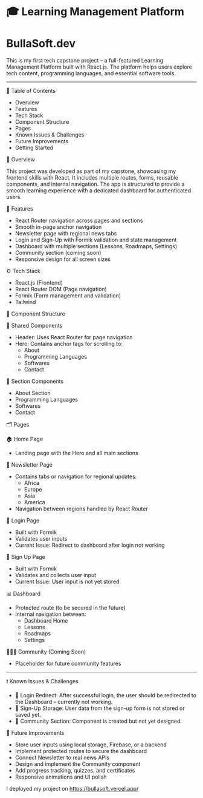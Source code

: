 # 🎓 Learning Management Platform
# BullaSoft.dev

This is my first tech capstone project – a full-featured Learning Management Platform built with React.js. The platform helps users explore tech content, programming languages, and essential software tools.

---

📌 Table of Contents

- Overview
- Features
- Tech Stack
- Component Structure
- Pages
- Known Issues & Challenges
- Future Improvements
- Getting Started



 📖 Overview

This project was developed as part of my capstone, showcasing my frontend skills with React. It includes multiple routes, forms, reusable components, and internal navigation. The app is structured to provide a smooth learning experience with a dedicated dashboard for authenticated users.



🌟 Features

- React Router navigation across pages and sections
- Smooth in-page anchor navigation
- Newsletter page with regional news tabs
- Login and Sign-Up with Formik validation and state management
- Dashboard with multiple sections (Lessons, Roadmaps, Settings)
- Community section (coming soon)
- Responsive design for all screen sizes



 ⚙️ Tech Stack

- React.js (Frontend)
- React Router DOM (Page navigation)
- Formik (Form management and validation)
- Tailwind



🧩 Component Structure

🔹 Shared Components
- Header: Uses React Router for page navigation
- Hero: Contains anchor tags for scrolling to:
  - About
  - Programming Languages
  - Softwares
  - Contact

 🔹 Section Components
- About Section
- Programming Languages
- Softwares
- Contact



 🗂️ Pages

 🏠 Home Page
- Landing page with the Hero and all main sections

 📰 Newsletter Page
- Contains tabs or navigation for regional updates:
  - Africa
  - Europe
  - Asia
  - America
- Navigation between regions handled by React Router

 🔐 Login Page
- Built with Formik
- Validates user inputs
- Current Issue: Redirect to dashboard after login not working

 📝 Sign Up Page
- Built with Formik
- Validates and collects user input
- Current Issue: User input is not yet stored

 📊 Dashboard
- Protected route (to be secured in the future)
- Internal navigation between:
  - Dashboard Home
  - Lessons
  - Roadmaps
  - Settings

🧑‍🤝‍🧑 Community (Coming Soon)
- Placeholder for future community features

---

 ❗ Known Issues & Challenges

- 🔁 Login Redirect: After successful login, the user should be redirected to the Dashboard – currently not working.
- 💾 Sign-Up Storage: User data from the sign-up form is not stored or saved yet.
- 🎨 Community Section: Component is created but not yet designed.



 🔮 Future Improvements

- Store user inputs using local storage, Firebase, or a backend
- Implement protected routes to secure the dashboard
- Connect Newsletter to real news APIs
- Design and implement the Community component
- Add progress tracking, quizzes, and certificates
- Responsive animations and UI polish


I deployed my project on https://bullasoft.vercel.app/
